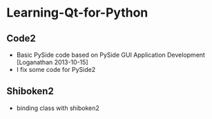 # Learning-Qt-for-Python

## Code2
- Basic PySide code based on PySide GUI Application Development [Loganathan 2013-10-15]
- I fix some code for PySide2 

## Shiboken2
- binding class with shiboken2

